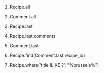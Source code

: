

1. Recipe.all


2. Comment.all


3. Recipe.last


4. Recipe.last.comments


5. Comment.last


6. Recipe.find(Comment.last.recipe_id)


7. Recipe.where('title ILIKE ?', "%brussels%")
